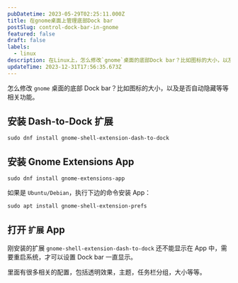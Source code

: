 ```yaml
---
pubDatetime: 2023-05-29T02:25:11.000Z
title: 在gnome桌面上管理底部Dock bar
postSlug: control-dock-bar-in-gnome
featured: false
draft: false
labels:
  - linux
description: 在Linux上，怎么修改`gnome`桌面的底部Dock bar？比如图标的大小，以及是否自动隐藏等等相关功能。
updateTime: 2023-12-31T17:56:35.673Z
---
```


怎么修改 `gnome` 桌面的底部 Dock bar？比如图标的大小，以及是否自动隐藏等等相关功能。

## 安装 Dash-to-Dock 扩展

```shell
sudo dnf install gnome-shell-extension-dash-to-dock
```

## 安装 Gnome Extensions App

```shell
sudo dnf install gnome-extensions-app
```

如果是 `Ubuntu/Debian`，执行下边的命令安装 App：

```shell
sudo apt install gnome-shell-extension-prefs
```

## 打开 `扩展` App

刚安装的扩展 `gnome-shell-extension-dash-to-dock` 还不能显示在 App 中，需要重启系统，才可以设置 Dock bar 一直显示。

里面有很多相关的配置，包括透明效果，主题，任务栏分组，大小等等。

